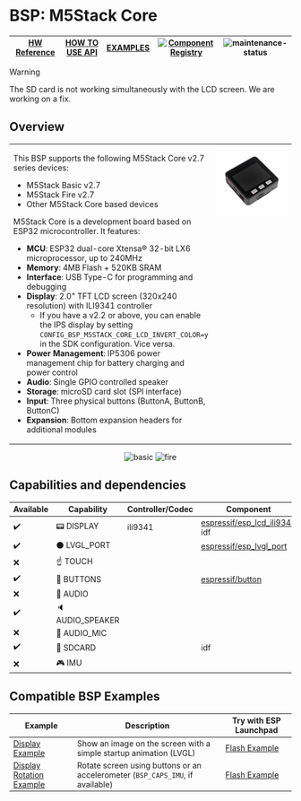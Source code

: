 # BSP: M5Stack Core

| [HW Reference](https://docs.m5stack.com/en/core/basic_v2.7) | [HOW TO USE API](API.md) | [EXAMPLES](#compatible-bsp-examples) | [![Component Registry](https://components.espressif.com/components/espressif/m5stack_core/badge.svg)](https://components.espressif.com/components/espressif/m5stack_core) | ![maintenance-status](https://img.shields.io/badge/maintenance-actively--developed-brightgreen.svg) |
| --- | --- | --- | --- | -- |

> [!WARNING]
> The SD card is not working simultaneously with the LCD screen. We are working on a fix.

## Overview

<table>
<tr><td>

This BSP supports the following M5Stack Core v2.7 series devices:
- M5Stack Basic v2.7
- M5Stack Fire v2.7
- Other M5Stack Core based devices

M5Stack Core is a development board based on ESP32 microcontroller. It features:

- **MCU**: ESP32 dual-core Xtensa® 32-bit LX6 microprocessor, up to 240MHz
- **Memory**: 4MB Flash + 520KB SRAM
- **Interface**: USB Type-C for programming and debugging
- **Display**: 2.0" TFT LCD screen (320x240 resolution) with ILI9341 controller
  - If you have a v2.2 or above, you can enable the IPS display by setting `CONFIG_BSP_M5STACK_CORE_LCD_INVERT_COLOR=y` in the SDK configuration. Vice versa.
- **Power Management**: IP5306 power management chip for battery charging and power control
- **Audio**: Single GPIO controlled speaker
- **Storage**: microSD card slot (SPI interface)
- **Input**: Three physical buttons (ButtonA, ButtonB, ButtonC)
- **Expansion**: Bottom expansion headers for additional modules

</td><td width="200" valign="top">
  <img src="doc/m5stack_core.webp">
</td></tr>
</table>

<p align="center">
<img src="https://static-cdn.m5stack.com/resource/docs/products/core/basic_v2.7/basic_v2.7_01.webp" alt="basic" width="350" height="350">
<img src="https://static-cdn.m5stack.com/resource/docs/products/core/fire_v2.7/fire_v2.6_01.webp" alt="fire" width="350" height="350">
</p>

## Capabilities and dependencies

<div align="center">
<!-- START_DEPENDENCIES -->

|     Available    |       Capability       |Controller/Codec|                                                 Component                                                |     Version    |
|------------------|------------------------|----------------|----------------------------------------------------------------------------------------------------------|----------------|
|:heavy_check_mark:|     :pager: DISPLAY    |     ili9341    |[espressif/esp_lcd_ili9341](https://components.espressif.com/components/espressif/esp_lcd_ili9341)<br/>idf|^2.0.1<br/>>=5.2|
|:heavy_check_mark:|:black_circle: LVGL_PORT|                |      [espressif/esp_lvgl_port](https://components.espressif.com/components/espressif/esp_lvgl_port)      |       ^2       |
|        :x:       |    :point_up: TOUCH    |                |                                                                                                          |                |
|:heavy_check_mark:| :radio_button: BUTTONS |                |             [espressif/button](https://components.espressif.com/components/espressif/button)             |       ^4       |
|        :x:       |  :musical_note: AUDIO  |                |                                                                                                          |                |
|:heavy_check_mark:| :speaker: AUDIO_SPEAKER|                |                                                                                                          |                |
|        :x:       | :microphone: AUDIO_MIC |                |                                                                                                          |                |
|:heavy_check_mark:|  :floppy_disk: SDCARD  |                |                                                    idf                                                   |      >=5.2     |
|        :x:       |    :video_game: IMU    |                |                                                                                                          |                |

<!-- END_DEPENDENCIES -->
</div>

## Compatible BSP Examples

<div align="center">
<!-- START_EXAMPLES -->

| Example | Description | Try with ESP Launchpad |
| ------- | ----------- | ---------------------- |
| [Display Example](https://github.com/espressif/esp-bsp/tree/master/examples/display) | Show an image on the screen with a simple startup animation (LVGL) | [Flash Example](https://espressif.github.io/esp-launchpad/?flashConfigURL=https://espressif.github.io/esp-bsp/config.toml&app=display-) |
| [Display Rotation Example](https://github.com/espressif/esp-bsp/tree/master/examples/display_rotation) | Rotate screen using buttons or an accelerometer (`BSP_CAPS_IMU`, if available) | [Flash Example](https://espressif.github.io/esp-launchpad/?flashConfigURL=https://espressif.github.io/esp-bsp/config.toml&app=display_rotation-) |

<!-- END_EXAMPLES -->
</div>

<!-- START_BENCHMARK -->
<!-- END_BENCHMARK -->
